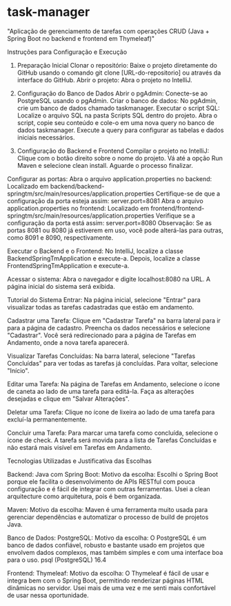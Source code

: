 # task-manager
"Aplicação de gerenciamento de tarefas com operações CRUD (Java + Spring Boot no backend e frontend em Thymeleaf)"

Instruções para Configuração e Execução

1. Preparação Inicial
Clonar o repositório: Baixe o projeto diretamente do GitHub usando o comando git clone [URL-do-repositorio] ou através da interface do GitHub.
Abrir o projeto: Abra o projeto no IntelliJ.
2. Configuração do Banco de Dados
Abrir o pgAdmin: Conecte-se ao PostgreSQL usando o pgAdmin.
Criar o banco de dados: No pgAdmin, crie um banco de dados chamado taskmanager.
Executar o script SQL:
Localize o arquivo SQL na pasta Scripts SQL dentro do projeto.
Abra o script, copie seu conteúdo e cole-o em uma nova query no banco de dados taskmanager.
Execute a query para configurar as tabelas e dados iniciais necessários.

3. Configuração do Backend e Frontend
Compilar o projeto no IntelliJ:
Clique com o botão direito sobre o nome do projeto.
Vá até a opção Run Maven e selecione clean install.
Aguarde o processo finalizar.

Configurar as portas:
Abra o arquivo application.properties no backend:
Localizado em backend/backend-springtm/src/main/resources/application.properties
Certifique-se de que a configuração da porta esteja assim: server.port=8081
Abra o arquivo application.properties no frontend:
Localizado em frontend/frontend-springtm/src/main/resources/application.properties
Verifique se a configuração da porta está assim: server.port=8080
Observação: Se as portas 8081 ou 8080 já estiverem em uso, você pode alterá-las para outras, como 8091 e 8090, respectivamente.

Executar o Backend e o Frontend:
No IntelliJ, localize a classe BackendSpringTmApplication e execute-a.
Depois, localize a classe FrontendSpringTmApplication e execute-a.

Acessar o sistema:
Abra o navegador e digite localhost:8080 na URL.
A página inicial do sistema será exibida.

Tutorial do Sistema
Entrar: Na página inicial, selecione "Entrar" para visualizar todas as tarefas cadastradas que estão em andamento.

Cadastrar uma Tarefa:
Clique em "Cadastrar Tarefa" na barra lateral para ir para a página de cadastro.
Preencha os dados necessários e selecione "Cadastrar". Você será redirecionado para a página de Tarefas em Andamento, onde a nova tarefa aparecerá.

Visualizar Tarefas Concluídas:
Na barra lateral, selecione "Tarefas Concluídas" para ver todas as tarefas já concluídas. Para voltar, selecione "Início".

Editar uma Tarefa:
Na página de Tarefas em Andamento, selecione o ícone de caneta ao lado de uma tarefa para editá-la.
Faça as alterações desejadas e clique em "Salvar Alterações".

Deletar uma Tarefa:
Clique no ícone de lixeira ao lado de uma tarefa para excluí-la permanentemente.

Concluir uma Tarefa:
Para marcar uma tarefa como concluída, selecione o ícone de check.
A tarefa será movida para a lista de Tarefas Concluídas e não estará mais visível em Tarefas em Andamento.

Tecnologias Utilizadas e Justificativa das Escolhas

Backend:
Java com Spring Boot:
Motivo da escolha: Escolhi o Spring Boot porque ele facilita o desenvolvimento de APIs RESTful com pouca configuração e é fácil de integrar com outras ferramentas. Usei a clean arquitecture como arquitetura, pois é bem organizada.

Maven:
Motivo da escolha: Maven é uma ferramenta muito usada para gerenciar dependências e automatizar o processo de build de projetos Java.

Banco de Dados:
PostgreSQL:
Motivo da escolha: O PostgreSQL é um banco de dados confiável, robusto e bastante usado em projetos que envolvem dados complexos, mas também simples e com uma interface boa para o uso.
psql (PostgreSQL) 16.4

Frontend:
Thymeleaf:
Motivo da escolha: O Thymeleaf é fácil de usar e integra bem com o Spring Boot, permitindo renderizar páginas HTML dinâmicas no servidor. Usei mais de uma vez e me senti mais confortável de usar nessa oportunidade.
